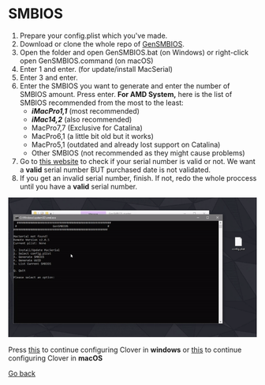 # SMBIOS

1. Prepare your config.plist which you've made.
2. Download or clone the whole repo of [GenSMBIOS](https://github.com/corpnewt/GenSMBIOS).
3. Open the folder and open GenSMBIOS.bat \(on Windows\) or right-click open GenSMBIOS.command \(on macOS\)
4. Enter 1 and enter. \(for update/install MacSerial\)
8. Enter 3 and enter.
9. Enter the SMBIOS you want to generate and enter the number of SMBIOS amount. Press enter. **For AMD System,** here is the list of SMBIOS recommended from the most to the least: 
    - _**iMacPro1,1**_ \(most recommended\) 
    - _**iMac14,2**_ \(also recommended\)
    * MacPro7,7 \(Exclusive for Catalina\)
    - MacPro6,1 \(a little bit old but it works\)
    - MacPro5,1 \(outdated and already lost support on Catalina\)
    - Other SMBIOS \(not recommended as they might cause problems\)
11. Go to [this website](https://checkcoverage.apple.com/) to check if your serial number is valid or not. We want a **valid** serial number BUT purchased date is not validated.
12. If you get an invalid serial number, finish. If not, redo the whole proccess until you have a **valid** serial number.

![Steps 1 - 10 \(Generating SMBIOS\)](../../../_images/ezgif-5-2d971096ef3a.gif)

Press [this](../../usb-clover/) to continue configuring Clover in **windows** or [this](../../usb-clover/#install-and-configuring-clover-in-macos) to continue configuring Clover in **macOS**

<a href="#" onclick="window.history.back()">Go back</a>